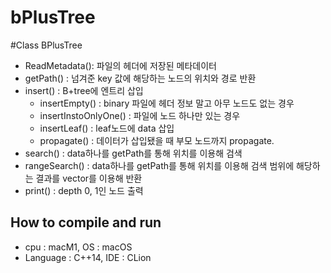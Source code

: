 # bPlusTree

#Class BPlusTree 
- ReadMetadata(): 파일의 헤더에 저장된 메타데이터
- getPath() : 넘겨준 key 값에 해당하는 노드의 위치와 경로 반환 
- insert() : B+tree에 엔트리 삽입
    - insertEmpty() : binary 파일에 헤더 정보 말고 아무 노드도 없는 경우
    - insertInstoOnlyOne() : 파일에 노드 하나만 있는 경우
    - insertLeaf() : leaf노드에 data 삽입
    - propagate() : 데이터가 삽입됐을 때 부모 노드까지 propagate.
- search() : data하나를 getPath를 통해 위치를 이용해 검색
- rangeSearch() : data하나를 getPath를 통해 위치를 이용해 검색 범위에 해당하는 결과를 vector를 이용해 반환
- print() : depth 0, 1인 노드 출력

## How to compile and run
-    cpu : macM1, OS : macOS
-    Language : C++14, IDE : CLion

